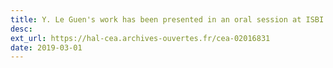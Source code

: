 ```yaml
---
title: Y. Le Guen's work has been presented in an oral session at ISBI 2019 in Venice, Italy.
desc:
ext_url: https://hal-cea.archives-ouvertes.fr/cea-02016831
date: 2019-03-01
---
```

